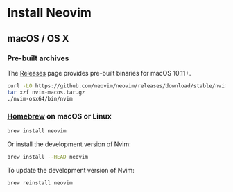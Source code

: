 # Install Neovim

## macOS / OS X

### Pre-built archives

The [Releases](https://github.com/neovim/neovim/releases) page provides pre-built binaries for macOS 10.11+.

```bash
curl -LO https://github.com/neovim/neovim/releases/download/stable/nvim-macos.tar.gz
tar xzf nvim-macos.tar.gz
./nvim-osx64/bin/nvim
```

### [Homebrew](https://brew.sh) on macOS or Linux

```bash
brew install neovim
```

Or install the development version of Nvim:

```bash
brew install --HEAD neovim
```

To update the development version of Nvim:

```bash
brew reinstall neovim
```
